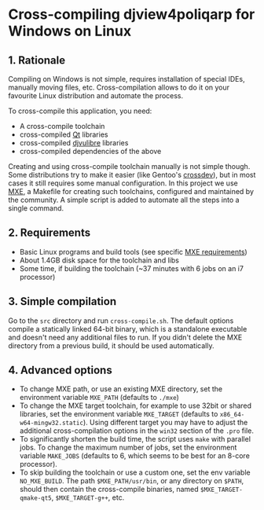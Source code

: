 # Cross-compiling djview4poliqarp for Windows on Linux

## 1. Rationale
Compiling on Windows is not simple, requires installation of special IDEs,
manually moving files, etc. Cross-compilation allows to do it on your favourite
Linux distribution and automate the process.

To cross-compile this application, you need:
 * A cross-compile toolchain
 * cross-compiled [Qt](https://www.qt.io/download-open-source/) libraries
 * cross-compiled [djvulibre](http://djvu.sourceforge.net/) libraries
 * cross-compiled dependencies of the above

Creating and using cross-compile toolchain manually is not simple though. Some
distributions try to make it easier (like Gentoo's
[crossdev](https://wiki.gentoo.org/wiki/Cross_build_environment)), but in most
cases it still requires some manual configuration. In this project we use
[MXE](http://mxe.cc/), a Makefile for creating such toolchains, configured and
maintained by the community. A simple script is added to automate all the steps
into a single command.

## 2. Requirements
 * Basic Linux programs and build tools (see specific
   [MXE requirements](http://mxe.cc/#requirements))
 * About 1.4GB disk space for the toolchain and libs
 * Some time, if building the toolchain (~37 minutes with 6 jobs on an i7
   processor)

## 3. Simple compilation
Go to the `src` directory and run `cross-compile.sh`. The default options
compile a statically linked 64-bit binary, which is a standalone executable
and doesn't need any additional files to run. If you didn't delete the MXE
directory from a previous build, it should be used automatically.

## 4. Advanced options
 * To change MXE path, or use an existing MXE directory, set the environment
   variable `MXE_PATH` (defaults to `./mxe`)
 * To change the MXE target toolchain, for example to use 32bit or shared
   libraries, set the environment variable `MXE_TARGET` (defaults to
   `x86_64-w64-mingw32.static`). Using different target you may have to adjust
   the additional cross-compilation options in the `win32` section of the `.pro`
   file.
 * To significantly shorten the build time, the script uses `make` with parallel
   jobs. To change the maximum number of jobs, set the environment variable
   `MAKE_JOBS` (defaults to 6, which seems to be best for an 8-core processor).
 * To skip building the toolchain or use a custom one, set the env variable
   `NO_MXE_BUILD`. The path `$MXE_PATH/usr/bin`, or any directory on `$PATH`,
   should then contain the cross-compile binaries, named `$MXE_TARGET-qmake-qt5`,
   `$MXE_TARGET-g++`, etc.
